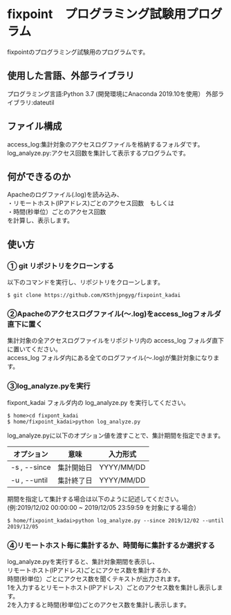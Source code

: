 # fixpoint　プログラミング試験用プログラム
fixpointのプログラミング試験用のプログラムです。

## 使用した言語、外部ライブラリ
プログラミング言語:Python 3.7  (開発環境にAnaconda 2019.10を使用）
外部ライブラリ:dateutil

## ファイル構成

access_log:集計対象のアクセスログファイルを格納するフォルダです。  
log_analyze.py:アクセス回数を集計して表示するプログラムです。

## 何ができるのか
Apacheのログファイル(.log)を読み込み、  
・リモートホスト(IPアドレス)ごとのアクセス回数　もしくは  
・時間(秒単位）ごとのアクセス回数  
を計算し、表示します。

## 使い方
### ① git リポジトリをクローンする
以下のコマンドを実行し、リポジトリをクローンします。 

```
$ git clone https://github.com/KSthjpngyg/fixpoint_kadai
```

### ②Apacheのアクセスログファイル(～.log)をaccess_logフォルダ直下に置く
集計対象の全アクセスログファイルをリポジトリ内の access_log フォルダ直下に置いてください。  
access_log フォルダ内にある全てのログファイル(～.log)が集計対象になります。

### ③log_analyze.pyを実行
fixpont_kadai フォルダ内の log_analyze.py を実行してください。  

```shell
$ home>cd fixpont_kadai
$ home/fixpoint_kadai>python log_analyze.py

```

log_analyze.pyに以下のオプション値を渡すことで、集計期間を指定できます。

|オプション|意味|入力形式| 
----|----|---- 
|-s , --since|集計開始日|YYYY/MM/DD| 
|-u , --until|集計終了日|YYYY/MM/DD| 

期間を指定して集計する場合は以下のように記述してください。  
(例:2019/12/02 00:00:00 ~ 2019/12/05 23:59:59 を対象にする場合）

```shell
$ home/fixpoint_kadai>python log_analyze.py --since 2019/12/02 --until 2019/12/05
```

### ④リモートホスト毎に集計するか、時間毎に集計するか選択する
log_analyze.pyを実行すると、集計対象期間を表示し、  
リモートホスト(IPアドレス)ごとにアクセス数を集計するか、  
時間(秒単位）ごとにアクセス数を聞くテキストが出力されます。  
1を入力するとリモートホスト(IPアドレス）ごとのアクセス数を集計し表示します。  
2を入力すると時間(秒単位)ごとのアクセス数を集計し表示します。
